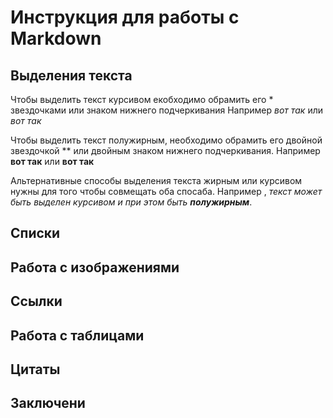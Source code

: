 # Инструкция для работы с Markdown

## Выделения текста

Чтобы выделить текст курсивом екобходимо обрамить его * звездочками или знаком нижнего подчеркивания Например *вот так* или _вот так_

Чтобы выделить текст полужирным, необходимо обрамить его двойной звездочкой ** или двойным знаком нижнего подчеркивания. Например **вот так** или __вот так__

Альтернативные способы выделения текста жирным или курсивом нужны для того чтобы совмещать оба спосаба. Например , _текст может быть выделен курсивом и при этом быть **полужирным**_.  

## Списки

## Работа с изображениями

## Ссылки

## Работа с таблицами

## Цитаты

## Заключени